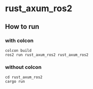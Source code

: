 # rust_axum_ros2

## How to run

### with colcon

```
colcon build
ros2 run rust_axum_ros2 rust_axum_ros2
```

###  without colcon

```
cd rust_axum_ros2
cargo run
```